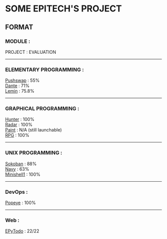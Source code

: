 # SOME EPITECH'S PROJECT

## FORMAT
### MODULE :  
PROJECT : EVALUATION  
  
***  
  
### ELEMENTARY PROGRAMMING :  
[Pushswap](https://github.com/tomkawohl/Projets-Epitech/tree/main/Elementary_programming_in_c/B-CPE-110-REN-1-1-pushswap-tom.kawohl) : 55%  
[Dante](https://github.com/tomkawohl/Projets-Epitech/tree/main/Elementary_programming_in_c/B-CPE-200-REN-2-1-dante-malo.souki-leon) : 71%  
[Lemin](https://github.com/tomkawohl/Projets-Epitech/tree/main/Elementary_programming_in_c/B-CPE-200-REN-2-1-lemin-malo.souki-leon) : 75.8%  
  
***  
  
### GRAPHICAL PROGRAMMING :  
[Hunter](https://github.com/tomkawohl/Projets-Epitech/tree/main/Graphical_programming_in_c/B-MUL-100-REN-1-1-myhunter-tom.kawohl) : 100%  
[Radar](https://github.com/tomkawohl/Projets-Epitech/tree/main/Graphical_programming_in_c/B-MUL-100-REN-1-1-myradar-tom.kawohl) : 100%  
[Paint](https://github.com/tomkawohl/Projets-Epitech/tree/main/Graphical_programming_in_c/B-MUL-200-REN-2-1-mypaint-tom.kawohl) : N/A (still launchable)  
[RPG](https://github.com/tomkawohl/Projets-Epitech/tree/main/Graphical_programming_in_c/B-MUL-200-REN-2-1-myrpg-mohammed.jbilou) : 100%  
  
***  
  
### UNIX PROGRAMMING :  
[Sokoban](https://github.com/tomkawohl/Projets-Epitech/tree/main/Unix_programming_in_c/B-PSU-100-REN-1-1-sokoban-tom.kawohl) : 88%  
[Navy](https://github.com/tomkawohl/Projets-Epitech/tree/main/Unix_programming_in_c/B-PSU-100-REN-1-1-navy-lukas.anne) : 63%  
[Minishell1](https://github.com/tomkawohl/Projets-Epitech/tree/main/Unix_programming_in_c/B-PSU-200-REN-2-1-minishell1-tom.kawohl) : 100%  
  
***
  
### DevOps :  
[Popeye](https://github.com/tomkawohl/Projets-Epitech/tree/main/DevOps/B-DOP-200-REN-2-1-popeye-tom.kawohl) : 100%  
  
***  
  
### Web : 
[EPyTodo](https://github.com/tomkawohl/Projets-Epitech/tree/main/Web/B-WEB-200-REN-2-1-epytodo-mohammed.jbilou) : 22/22  
    